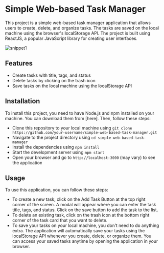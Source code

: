 # Simple Web-based Task Manager

This project is a simple web-based task manager application that allows users to create, delete, and organize tasks. The tasks are saved on the local machine using the browser's localStorage API. The project is built using ReactJS, a popular JavaScript library for creating user interfaces.

![snippet1](https://github.com/gecille87/simple-task-manager/assets/48266598/72e14007-e8f2-4cae-b258-0d3422b316f7)


## Features

- Create tasks with title, tags, and status
- Delete tasks by clicking on the trash icon
- Save tasks on the local machine using the localStorage API

## Installation

To install this project, you need to have Node.js and npm installed on your machine. You can download them from [here]. Then, follow these steps:

- Clone this repository to your local machine using `git clone https://github.com/your-username/simple-web-based-task-manager.git`
- Navigate to the project directory using `cd simple-web-based-task-manager`
- Install the dependencies using `npm install`
- Start the development server using `npm start`
- Open your browser and go to `http://localhost:3000` (may vary) to see the application

## Usage

To use this application, you can follow these steps:

- To create a new task, click on the Add Task Button at the top right corner of the screen. A modal will appear where you can enter the task title, tags, and status. Click on the save button to add the task to the list.
- To delete an existing task, click on the trash icon at the bottom right corner of the task card that you want to delete.
- To save your tasks on your local machine, you don't need to do anything extra. The application will automatically save your tasks using the localStorage API whenever you create, delete, or organize them. You can access your saved tasks anytime by opening the application in your browser.
